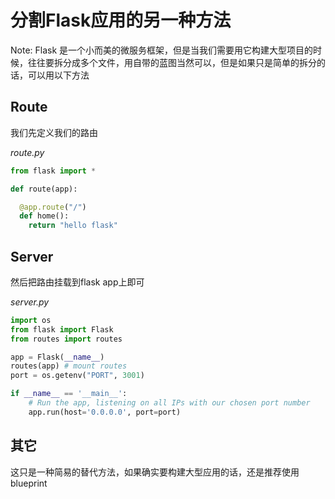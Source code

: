 # 分割Flask应用的另一种方法

Note: Flask 是一个小而美的微服务框架，但是当我们需要用它构建大型项目的时候，往往要拆分成多个文件，用自带的蓝图当然可以，但是如果只是简单的拆分的话，可以用以下方法

## Route

我们先定义我们的路由

*route.py*

```python
from flask import *

def route(app):

  @app.route("/")
  def home():
    return "hello flask"

```

## Server

然后把路由挂载到flask app上即可

*server.py*

```python
import os
from flask import Flask
from routes import routes

app = Flask(__name__)
routes(app) # mount routes
port = os.getenv("PORT", 3001)

if __name__ == '__main__':
	# Run the app, listening on all IPs with our chosen port number
	app.run(host='0.0.0.0', port=port)

```

## 其它

这只是一种简易的替代方法，如果确实要构建大型应用的话，还是推荐使用blueprint